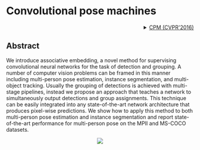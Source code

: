 # Convolutional pose machines

<!-- [ALGORITHM] -->

<details>
<summary align="right"><a href="http://openaccess.thecvf.com/content_cvpr_2016/html/Wei_Convolutional_Pose_Machines_CVPR_2016_paper.html">CPM (CVPR'2016)</a></summary>

```bibtex
@inproceedings{wei2016convolutional,
  title={Convolutional pose machines},
  author={Wei, Shih-En and Ramakrishna, Varun and Kanade, Takeo and Sheikh, Yaser},
  booktitle={Proceedings of the IEEE conference on Computer Vision and Pattern Recognition},
  pages={4724--4732},
  year={2016}
}
```

</details>

## Abstract

<!-- [ABSTRACT] -->

We introduce associative embedding, a novel method for supervising convolutional neural networks for the task of detection and grouping. A number of computer vision problems can be framed in this manner including multi-person pose estimation, instance segmentation, and multi-object tracking. Usually the grouping of detections is achieved with multi-stage pipelines, instead we propose an approach that teaches a network to simultaneously output detections and group assignments. This technique can be easily integrated into any state-of-the-art network architecture that produces pixel-wise predictions. We show how to apply this method to both multi-person pose estimation and instance segmentation and report state-of-the-art performance for multi-person pose on the MPII and MS-COCO datasets.

<!-- [IMAGE] -->

<div align=center>
<img src="https://user-images.githubusercontent.com/15977946/146514331-a599580b-69a5-4ee4-9aaf-4a72f9c25c9a.png">
</div>
